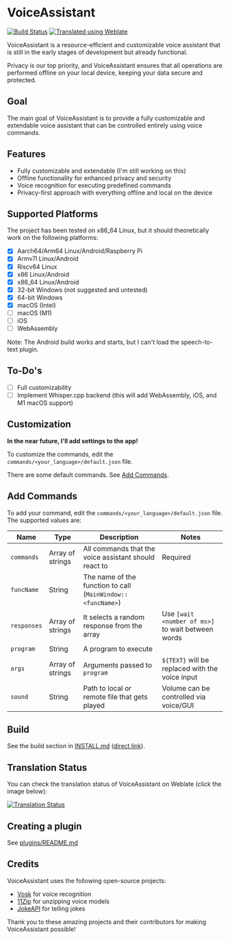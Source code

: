# VoiceAssistant

[![Build Status](https://github.com/tim-gromeyer/VoiceAssistant/actions/workflows/build.yml/badge.svg)](https://github.com/tim-gromeyer/VoiceAssistant/actions/workflows/build.yml)
[![Translated using Weblate](https://img.shields.io/badge/Translated%20using%20Weblate-✅-green)](https://weblate.org/en/)

VoiceAssistant is a resource-efficient and customizable voice assistant that is still in the early stages of development but already functional.

Privacy is our top priority, and VoiceAssistant ensures that all operations are performed offline on your local device, keeping your data secure and protected.

## Goal

The main goal of VoiceAssistant is to provide a fully customizable and extendable voice assistant that can be controlled entirely using voice commands.

## Features

- Fully customizable and extendable (I'm still working on this)
- Offline functionality for enhanced privacy and security
- Voice recognition for executing predefined commands
- Privacy-first approach with everything offline and local on the device

## Supported Platforms

The project has been tested on x86_64 Linux, but it should theoretically work on the following platforms:

- [x] Aarch64/Arm64 Linux/Android/Raspberry Pi
- [x] Armv7l Linux/Android
- [x] Riscv64 Linux
- [x] x86 Linux/Android
- [x] x86_64 Linux/Android
- [x] 32-bit Windows (not suggested and untested)
- [x] 64-bit Windows
- [x] macOS (Intel)
- [ ] macOS (M1)
- [ ] iOS
- [ ] WebAssembly

Note: The Android build works and starts, but I can't load the speech-to-text plugin.

## To-Do's

- [ ] Full customizability
- [ ] Implement Whisper.cpp backend (this will add WebAssembly, iOS, and M1 macOS support)

## Customization

**In the near future, I'll add settings to the app!**

To customize the commands, edit the `commands/<your_language>/default.json` file.

There are some default commands. See [Add Commands](#add-commands).

## Add Commands

To add your command, edit the `commands/<your_language>/default.json` file. The supported values are:

| Name        | Type             | Description                                                 | Notes                                             |
|-------------|------------------|-------------------------------------------------------------|---------------------------------------------------|
| `commands`  | Array of strings | All commands that the voice assistant should react to       | Required                                          |
| `funcName`  | String           | The name of the function to call (`MainWindow::<funcName>`) |                                                   |
| `responses` | Array of strings | It selects a random response from the array                 | Use `[wait <number of ms>]` to wait between words |
| `program`   | String           | A program to execute                                        |                                                   |
| `args`      | Array of strings | Arguments passed to `program`                               | `${TEXT}` will be replaced with the voice input   |
| `sound`     | String           | Path to local or remote file that gets played               | Volume can be controlled via voice/GUI            |

## Build

See the build section in [INSTALL.md](INSTALL.md) ([direct link](INSTALL.md#build)).

## Translation Status

You can check the translation status of VoiceAssistant on Weblate (click the image below):

[![Translation Status](https://hosted.weblate.org/widgets/voiceassistant/-/multi-auto.svg)](https://hosted.weblate.org/engage/voiceassistant/)

## Creating a plugin

See [plugins/README.md](plugins/README.md)

## Credits

VoiceAssistant uses the following open-source projects:

- [Vosk](https://github.com/alphacep/vosk-api) for voice recognition
- [11Zip](https://github.com/Sygmei/11Zip) for unzipping voice models
- [JokeAPI](https://jokeapi.dev) for telling jokes

Thank you to these amazing projects and their contributors for making VoiceAssistant possible!

